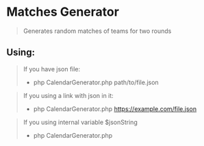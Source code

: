 # Matches Generator
> Generates random matches of teams for two rounds
## Using:
> If you have json file:
> - php CalendarGenerator.php path/to/file.json

> If you using a link with json in it:
> - php CalendarGenerator.php https://example.com/file.json

>If you using internal variable $jsonString
> - php CalendarGenerator.php

